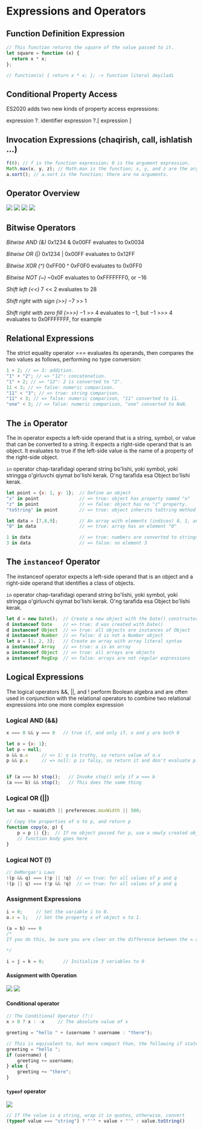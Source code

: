 # Expressions and Operators

## Function Definition Expression

```javascript
// This function returns the square of the value passed to it.
let square = function (x) {
  return x * x;
};

// function(x) { return x * x; }; -> function literal deyiladi
```

## Conditional Property Access

ES2020 adds two new kinds of property access expressions:

expression ?. identifier
expression ?.[ expression ]

## Invocation Expressions (chaqirish, call, ishlatish ...)

```javascript
f(0); // f is the function expression; 0 is the argument expression.
Math.max(x, y, z); // Math.max is the function; x, y, and z are the arguments.
a.sort(); // a.sort is the function; there are no arguments.
```

## Operator Overview

![](/assets/tables/operators.png)
![](/assets/tables/operators2.png)
![](/assets/tables/operators3.png)
![](/assets/tables/operators4.png)

## Bitwise Operators

_Bitwise AND (&)_
0x1234 & 0x00FF evaluates to 0x0034

_Bitwise OR (|)_
0x1234 | 0x00FF evaluates to 0x12FF

_Bitwise XOR (^)_
0xFF00 ^ 0xF0F0 evaluates to 0x0FF0

_Bitwise NOT (~)_
~0x0F evaluates to 0xFFFFFFF0, or −16

_Shift left (<<)_
7 << 2 evaluates to 28

_Shift right with sign (>>)_
−7 >> 1

_Shift right with zero fill (>>>)_
−1 >> 4 evaluates to −1, but −1 >>> 4 evaluates to 0x0FFFFFFF, for example

## Relational Expressions

The strict equality operator === evaluates its operands, then compares the two values as follows, performing no type conversion:

```javascript
1 + 2; // => 3: addition.
"1" + "2"; // => "12": concatenation.
"1" + 2; // => "12": 2 is converted to "2".
11 < 3; // => false: numeric comparison.
"11" < "3"; // => true: string comparison.
"11" < 3; // => false: numeric comparison, "11" converted to 11.
"one" < 3; // => false: numeric comparison, "one" converted to NaN.
```


## The `in` Operator

The in operator expects a left-side operand that is a string, symbol, or value that can be converted to a string. It expects a right-side operand that is an object. It evaluates to true if the left-side value is the name of a property of the right-side object. 

`in` operator chap-tarafidagi operand string bo'lishi, yoki symbol, yoki stringga o'girluvchi qiymat bo'lishi kerak.
O'ng tarafida esa Object bo'lishi kerak.

```javascript
let point = {x: 1, y: 1};  // Define an object
"x" in point               // => true: object has property named "x"
"z" in point               // => false: object has no "z" property.
"toString" in point        // => true: object inherits toString method

let data = [7,8,9];        // An array with elements (indices) 0, 1, and 2
"0" in data                // => true: array has an element "0"

1 in data                  // => true: numbers are converted to strings
3 in data                  // => false: no element 3
```


## The `instanceof` Operator

The instanceof operator expects a left-side operand that is an object and a right-side operand that identifies a class of objects.  

`in` operator chap-tarafidagi operand string bo'lishi, yoki symbol, yoki stringga o'girluvchi qiymat bo'lishi kerak.
O'ng tarafida esa Object bo'lishi kerak.

```javascript
let d = new Date();  // Create a new object with the Date() constructor
d instanceof Date    // => true: d was created with Date()
d instanceof Object  // => true: all objects are instances of Object
d instanceof Number  // => false: d is not a Number object
let a = [1, 2, 3];   // Create an array with array literal syntax
a instanceof Array   // => true: a is an array
a instanceof Object  // => true: all arrays are objects
a instanceof RegExp  // => false: arrays are not regular expressions
```

## Logical Expressions

The logical operators &&, ||, and ! perform Boolean algebra and are often used in conjunction with the relational operators to combine two relational expressions into one more complex expression

### Logical AND (&&)
```javascript
x === 0 && y === 0   // true if, and only if, x and y are both 0

let o = {x: 1};
let p = null;
o && o.x     // => 1: o is truthy, so return value of o.x
p && p.x     // => null: p is falsy, so return it and don't evaluate p.x


if (a === b) stop();   // Invoke stop() only if a === b
(a === b) && stop();   // This does the same thing
```

### Logical OR (||)
```javascript
let max = maxWidth || preferences.maxWidth || 500;

// Copy the properties of o to p, and return p
function copy(o, p) {
    p = p || {};  // If no object passed for p, use a newly created object.
    // function body goes here
}
```

### Logical NOT (!)
```javascript
// DeMorgan's Laws
!(p && q) === (!p || !q)  // => true: for all values of p and q
!(p || q) === (!p && !q)  // => true: for all values of p and q
```


### Assignment Expressions
```javascript
i = 0;     // Set the variable i to 0.
o.x = 1;   // Set the property x of object o to 1.

(a = b) === 0
/*
If you do this, be sure you are clear on the difference between the = and === operators! Note that = has very low precedence, and parentheses are usually necessary when the value of an assignment is to be used in a larger expression.

*/

i = j = k = 0;       // Initialize 3 variables to 0

```

#### Assignment with Operation

![](/assets/tables/assignment1.png)
![](/assets/tables/assignment2.png)

#### Conditional operator

```javascript
// The Conditional Operator (?:)
x > 0 ? x : -x     // The absolute value of x

greeting = "hello " + (username ? username : "there");

// This is equivalent to, but more compact than, the following if statement:
greeting = "hello ";
if (username) {
    greeting += username;
} else {
    greeting += "there";
}
```

#### `typeof` operator

![](/assets/tables/typeof.png)

```javascript
// If the value is a string, wrap it in quotes, otherwise, convert
(typeof value === "string") ? "'" + value + "'" : value.toString()
```
